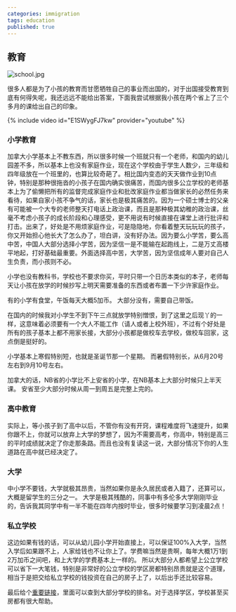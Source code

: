 ```yaml
---
categories: immigration
tags: education
published: true
---
```

## 教育

![school.jpg]({{site.baseurl}}/images/school.jpg)

很多人都是为了小孩的教育而甘愿牺牲自己的事业而出国的，对于出国接受教育到底有何得失呢，我还远远不能给出答案，下面我尝试根据我小孩在两个省上了三个多月的课给出自己的印象。


{% include video id="E1SWygFJ7kw" provider="youtube" %}


### 小学教育

加拿大小学基本上不教东西，所以很多时候一个班就只有一个老师，和国内的幼儿园差不多，所以基本上也没有家庭作业，现在这个学校由于学生人数少，三年级和四年级放在一个班里的，也算比较奇葩了。相比国内变态的天天做作业到10点钟，特别是那种很拖沓的小孩子在国内确实很痛苦，而国内很多公立学校的老师基本上为了偷懒把所有的监督完成家庭作业和批改家庭作业都当做家长的必然任务来看待，如果自家小孩不争气的话，家长也是极其痛苦的。因为一个硕士博士的父亲有可能被一个大专的老师整天打电话上政治课，而且是那种极其幼稚的政治课，丝毫不考虑小孩子的成长阶段和心理感受，更不用说有时候直接在课堂上进行批评和打击。出来了，好处是不用烦家庭作业，可是隐隐地，你看着整天玩玩玩的孩子，你又开始担心他长大了怎么办了，坦白讲，没有好办法。因为要么小学苦，要么高中苦，中国人大部分选择小学苦，因为坚信一是不能输在起跑线上，二是万丈高楼平地起，打好基础最重要。外面选择高中苦，大学苦，因为坚信成年人要对自己人生负责，而小孩则不必。

小学也没有教科书，学校也不要求你买，平时只带一个日历本类似的本子，老师每天让小孩在放学的时候抄写上明天需要准备的东西或者布置一下少许家庭作业。

有的小学有食堂，午饭每天大概5加币。 大部分没有，需要自己带饭。

在国内的时候我对小学生不到下午三点就放学特别憎恨，到了这里之后现丫的一样，这意味着必须要有一个大人不能工作（请人或者上校外班），不过有个好处是所有的孩子基本上都不用家长接，大部分小孩都是做校车去学校，做校车回家，这点倒是挺好的。 

小学基本上寒假特别短，也就是圣诞节那一个星期。 而暑假特别长，从6月20号左右到9月10号左右。

加拿大的话，NB省的小学比不上安省的小学，在NB基本上大部分时候只上半天课。 安省至少大部分时候从周一到周五是完整上完的。

### 高中教育 

实际上，等小孩子到了高中以后，不管你有没有开窍，课程难度将飞速提升，如果你跟不上，你就可以放弃上大学的梦想了，因为不需要高考，你高中，特别是高三的平时成绩就决定了你走那条路。而且也没有复读这一说，大部分情况下你的人生道路在高中就已经决定了。

### 大学

中小学不要钱，大学就极其昂贵，当然如果你是永久居民或者入籍了，还算可以，大概是留学生的三分之一。 大学是极其残酷的，同事中有多伦多大学刚刚毕业的，告诉我其同学中有一半不能在四年内按时毕业，很多时候要学习到凌晨2点！

### 私立学校

这边如果有钱的话，可以从幼儿园小学开始直接上，可以保证100%入大学，当然入学后如果跟不上，人家给钱也不让你上了。学费嘛当然是贵啊，每年大概1万1到2万加币之间吧，和上大学的学费基本上一样的。 所以大部分人都希望上公立学校可以省下一大笔钱，特别是非常好的公立学校的学区房都特别昂贵就是这个道理，相当于是把交给私立学校的钱投资在自己的房子上了，以后出手还比较容易。

最后给个[重要链接](http://compareschoolrankings.org/)，里面可以查到大部分学校的排名。对于选择学区，学校甚至买房都有很大帮助。
